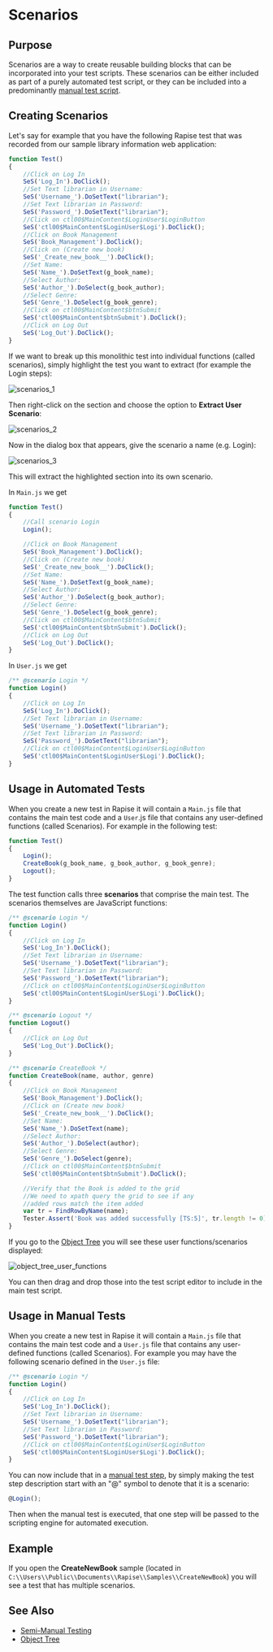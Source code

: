 # Scenarios

## Purpose

Scenarios are a way to create reusable building blocks that can be incorporated into your test scripts. These scenarios can be either included as part of a purely automated test script, or they can be included into a predominantly [manual test script](semi_manual_testing.md).

## Creating Scenarios

Let's say for example that you have the following Rapise test that was recorded from our sample library information web application:
<!-- /* cSpell:disable */ -->
```javascript
function Test()
{
    //Click on Log In
    SeS('Log_In').DoClick();        
    //Set Text librarian in Username:
    SeS('Username_').DoSetText("librarian");
    //Set Text librarian in Password:
    SeS('Password_').DoSetText("librarian");
    //Click on ctl00$MainContent$LoginUser$LoginButton
    SeS('ctl00$MainContent$LoginUser$Logi').DoClick();
    //Click on Book Management
    SeS('Book_Management').DoClick();
    //Click on (Create new book)
    SeS('_Create_new_book__').DoClick();
    //Set Name:
    SeS('Name_').DoSetText(g_book_name);
    //Select Author:
    SeS('Author_').DoSelect(g_book_author);
    //Select Genre:
    SeS('Genre_').DoSelect(g_book_genre);
    //Click on ctl00$MainContent$btnSubmit
    SeS('ctl00$MainContent$btnSubmit').DoClick();
    //Click on Log Out
    SeS('Log_Out').DoClick();
}
```
<!-- /* cSpell:enable */ -->
If we want to break up this monolithic test into individual functions (called scenarios), simply highlight the test you want to extract (for example the Login steps):

![scenarios_1](./img/scenarios1.png)

Then right-click on the section and choose the option to **Extract User Scenario**:

![scenarios_2](./img/scenarios2.png)

Now in the dialog box that appears, give the scenario a name (e.g. Login):

![scenarios\_3](./img/scenarios3.png)

This will extract the highlighted section into its own scenario.

In `Main.js` we get

```javascript
function Test()
{
    //Call scenario Login
    Login();

    //Click on Book Management
    SeS('Book_Management').DoClick();
    //Click on (Create new book)
    SeS('_Create_new_book__').DoClick();
    //Set Name:
    SeS('Name_').DoSetText(g_book_name);
    //Select Author:
    SeS('Author_').DoSelect(g_book_author);
    //Select Genre:
    SeS('Genre_').DoSelect(g_book_genre);
    //Click on ctl00$MainContent$btnSubmit
    SeS('ctl00$MainContent$btnSubmit').DoClick();
    //Click on Log Out
    SeS('Log_Out').DoClick();
}
```

In `User.js` we get
<!-- /* cSpell:disable */ -->
```javascript
/** @scenario Login */
function Login()
{
    //Click on Log In
    SeS('Log_In').DoClick();        
    //Set Text librarian in Username:
    SeS('Username_').DoSetText("librarian");
    //Set Text librarian in Password:
    SeS('Password_').DoSetText("librarian");
    //Click on ctl00$MainContent$LoginUser$LoginButton
    SeS('ctl00$MainContent$LoginUser$Logi').DoClick();
}
```
<!-- /* cSpell:enable */ -->
## Usage in Automated Tests

When you create a new test in Rapise it will contain a `Main.js` file that contains the main test code and a `User`.js file that contains any user-defined functions (called Scenarios). For example in the following test:

```javascript
function Test()
{
    Login();
    CreateBook(g_book_name, g_book_author, g_book_genre);
    Logout();
}
```

The test function calls three **scenarios** that comprise the main test. The scenarios themselves are JavaScript functions:
<!-- /* cSpell:disable */ -->
```javascript
/** @scenario Login */
function Login()
{
    //Click on Log In
    SeS('Log_In').DoClick();        
    //Set Text librarian in Username:
    SeS('Username_').DoSetText("librarian");
    //Set Text librarian in Password:
    SeS('Password_').DoSetText("librarian");
    //Click on ctl00$MainContent$LoginUser$LoginButton
    SeS('ctl00$MainContent$LoginUser$Logi').DoClick();
}

/** @scenario Logout */
function Logout()
{
    //Click on Log Out
    SeS('Log_Out').DoClick();
}

/** @scenario CreateBook */
function CreateBook(name, author, genre)
{
    //Click on Book Management
    SeS('Book_Management').DoClick();
    //Click on (Create new book)
    SeS('_Create_new_book__').DoClick();
    //Set Name:
    SeS('Name_').DoSetText(name);
    //Select Author:
    SeS('Author_').DoSelect(author);
    //Select Genre:
    SeS('Genre_').DoSelect(genre);
    //Click on ctl00$MainContent$btnSubmit
    SeS('ctl00$MainContent$btnSubmit').DoClick();

    //Verify that the Book is added to the grid
    //We need to xpath query the grid to see if any
    //added rows match the item added
    var tr = FindRowByName(name);
    Tester.Assert('Book was added successfully [TS:5]', tr.length != 0);
}
```
<!-- /* cSpell:enable */ -->
If you go to the [Object Tree](object_tree.md) you will see these user functions/scenarios displayed:

![object\_tree\_user\_functions](./img/scenarios4.png)

You can then drag and drop those into the test script editor to include in the main test script.

## Usage in Manual Tests

When you create a new test in Rapise it will contain a `Main.js` file that contains the main test code and a `User.js` file that contains any user-defined functions (called Scenarios). For example you may have the following scenario defined in the `User.js` file:
<!-- /* cSpell:disable */ -->
```javascript
/** @scenario Login */
function Login()
{
    //Click on Log In
    SeS('Log_In').DoClick();        
    //Set Text librarian in Username:
    SeS('Username_').DoSetText("librarian");
    //Set Text librarian in Password:
    SeS('Password_').DoSetText("librarian");
    //Click on ctl00$MainContent$LoginUser$LoginButton
    SeS('ctl00$MainContent$LoginUser$Logi').DoClick();
}
```
<!-- /* cSpell:enable */ -->
You can now include that in a [manual test step](semi_manual_testing.md), by simply making the test step description start with an "@" symbol to denote that it is a scenario:

```javascript
@Login();
```

Then when the manual test is executed, that one step will be passed to the scripting engine for automated execution.

## Example

If you open the **CreateNewBook** sample (located in `C:\\Users\\Public\\Documents\\Rapise\\Samples\\CreateNewBook`) you will see a test that has multiple scenarios.

## See Also

- [Semi-Manual Testing](semi_manual_testing.md)
- [Object Tree](object_tree.md)
